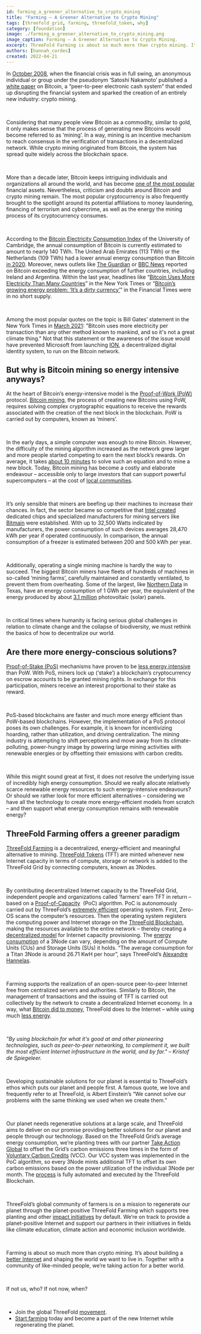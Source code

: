 ```yaml
---
id: farming_a_greener_alternative_to_crypto_mining
title: "Farming – A Greener Alternative to Crypto Mining"
tags: [threefold_grid, farming, threefold_token, why]
category: [foundation]
image: ./farming_a_greener_alternative_to_crypto_mining.png
image_caption: Farming – A Greener Alternative to Crypto Mining.
excerpt: ThreeFold Farming is about so much more than crypto mining. It's a decentralized, energy-efficient and meaningful alternative.
authors: [hannah_cordes]
created: 2022-04-21
---
```


In [October 2008](https://cointelegraph.com/bitcoin-for-beginners/the-history-of-bitcoin-when-did-bitcoin-start), when the financial crisis was in full swing, an anonymous individual or group under the pseudonym ‘Satoshi Nakamoto’ published a [white paper](https://bitcoin.org/bitcoin.pdf) on Bitcoin, a “peer-to-peer electronic cash system” that ended up disrupting the financial system and sparked the creation of an entirely new industry: crypto mining.

<br/>

Considering that many people view Bitcoin as a commodity, similar to gold, it only makes sense that the process of generating new Bitcoins would become referred to as ‘mining’. In a way, mining is an incentive mechanism to reach consensus in the verification of transactions in a decentralized network. While crypto mining originated from Bitcoin, the system has spread quite widely across the blockchain space.

<br/>

More than a decade later, Bitcoin keeps intriguing individuals and organizations all around the world, and has become [one of the most popular](https://cointelegraph.com/news/is-bitcoin-a-waste-of-energy-pros-and-cons-about-bitcoin-mining) financial assets. Nevertheless, criticism and doubts around Bitcoin and crypto mining remain. The most popular cryptocurrency is also frequently brought to the spotlight around its potential affiliations to money laundering, financing of terrorism and cybercrime, as well as the energy the mining process of its cryptocurrency consumes. 

<br/>

According to the [Bitcoin Electricity Consumption Index](https://cbeci.org/) of the University of Cambridge, the annual consumption of Bitcoin is currently estimated to amount to nearly 140 TWh. The United Arab Emirates (113 TWh) or the Netherlands (109 TWh) had a lower annual energy consumption than Bitcoin [in 2020](http://blog.zorinaq.com/bitcoin-electricity-consumption/). Moreover, news outlets like [The Guardian](https://www.theguardian.com/technology/2017/nov/27/bitcoin-mining-consumes-electricity-ireland) or [BBC News](https://www.bbc.com/news/technology-56012952) reported on Bitcoin exceeding the energy consumption of further countries, including Ireland and Argentina. Within the last year, headlines like “[Bitcoin Uses More Electricity Than Many Countries](https://www.nytimes.com/interactive/2021/09/03/climate/bitcoin-carbon-footprint-electricity.html)” in the New York Times or “[Bitcoin’s growing energy problem: ‘It’s a dirty currency’](https://www.ft.com/content/1aecb2db-8f61-427c-a413-3b929291c8ac)” in the Financial Times were in no short supply.

<br/>

Among the most popular quotes on the topic is Bill Gates’ statement in the New York Times in [March 2021](https://www.nytimes.com/2021/03/09/business/dealbook/bill-gates-bitcoin.html): "Bitcoin uses more electricity per transaction than any other method known to mankind, and so it's not a great climate thing." Not that this statement or the awareness of the issue would have prevented Microsoft from launching [ION](https://identity.foundation/ion/), a decentralized digital identity system, to run on the Bitcoin network.

## But why is Bitcoin mining so energy intensive anyways?

At the heart of Bitcoin’s energy-intensive model is the [Proof-of-Work (PoW)](https://www.coindesk.com/learn/2020/12/16/what-is-proof-of-work/) protocol. [Bitcoin mining](https://www.investopedia.com/tech/how-does-bitcoin-mining-work/), the process of creating new Bitcoins using PoW, requires solving complex cryptographic equations to receive the rewards associated with the creation of the next block in the blockchain. PoW is carried out by computers, known as ‘miners’. 

<br/>

In the early days, a simple computer was enough to mine Bitcoin. However, the difficulty of the mining algorithm increased as the network grew larger and more people started competing to earn the next block’s rewards. On average, it takes [about 10 minutes](https://bitcoin.org/bitcoin.pdf) to solve such an equation and to mine a new block. Today, Bitcoin mining has become a costly and elaborate endeavour – accessible only to large investors that can support powerful supercomputers – at the cost of [local communities](https://www.technologyreview.com/2022/04/18/1049331/bitcoin-cryptocurrency-cryptomining-new-york/).

<br/>

It’s only sensible that miners are beefing up their machines to increase their chances. In fact, the sector became so competitive that [Intel created](https://www.linkedin.com/pulse/sustainable-crypto-mining-becoming-reality-nameet-potnis/) dedicated chips and specialized manufacturers for mining servers like [Bitmain](https://www.bitmain.com/) were established. With up to 32,500 Watts indicated by manufacturers, the power consumption of such devices averages 28,470 kWh per year if operated continuously. In comparison, the annual consumption of a freezer is estimated between 200 and 500 kWh per year. 

<br/>

Additionally, operating a single mining machine is hardly the way to succeed. The biggest Bitcoin miners have fleets of hundreds of machines in so-called ‘mining farms’, carefully maintained and constantly ventilated, to prevent them from overheating. Some of the largest, like [Northern Data](https://www.rockdalemdd.org/news/whinstone-us-breaks-ground-build-world%E2%80%99s-largest-bitcoin-mining-facility-rockdale-texas) in Texas, have an energy consumption of 1 GWh per year, the equivalent of the energy produced by about [3.1 million](https://www.energy.gov/eere/articles/how-much-power-1-gigawatt) photovoltaic (solar) panels. 

<br/>

In critical times where humanity is facing serious global challenges in relation to climate change and the collapse of biodiversity, we must rethink the basics of how to decentralize our world. 

## Are there more energy-conscious solutions?

[Proof-of-Stake (PoS)](https://www.coindesk.com/learn/2020/12/30/what-is-proof-of-stake/) mechanisms have proven to be [less energy intensive](https://www.investopedia.com/tech/how-does-bitcoin-mining-work/#toc-downsides-of-mining) than PoW. With PoS, miners lock up (‘stake’) a blockchain’s cryptocurrency on escrow accounts to be granted mining rights. In exchange for this participation, miners receive an interest proportional to their stake as reward. 

<br/>

PoS-based blockchains are faster and much more energy efficient than PoW-based blockchains. However, the implementation of a PoS protocol poses its own challenges. For example, it is known for incentivizing hoarding, rather than utilization, and driving centralization. The mining industry is attempting to shift perceptions and move away from its climate-polluting, power-hungry image by powering large mining activities with renewable energies or by offsetting their emissions with carbon credits.

<br/>

While this might sound great at first, it does not resolve the underlying issue of incredibly high energy consumption. Should we really allocate relatively scarce renewable energy resources to such energy-intensive endeavours? Or should we rather look for more efficient alternatives – considering we have all the technology to create more energy-efficient models from scratch – and then support what energy consumption remains with renewable energy? 

## ThreeFold Farming offers a greener paradigm

[ThreeFold Farming](https://threefold.io/blog/post/what_is_farming/) is a decentralized, energy-efficient and meaningful alternative to mining. [ThreeFold Tokens](https://forum.threefold.io/t/the-potential-of-the-threefold-token-tft/1796) (TFT) are minted whenever new Internet capacity in terms of compute, storage or network is added to the ThreeFold Grid by connecting computers, known as 3Nodes. 

<br/>

By contributing decentralized Internet capacity to the ThreeFold Grid, independent people and organizations called ‘farmers’ earn TFT in return – based on a [Proof-of-Capacity](https://library.threefold.me/info/threefold#/tfgrid/farming/threefold__proof_of_capacity?id=why-proof-of-capacity)  (PoC) algorithm. PoC is autonomously carried out by ThreeFold’s [extremely efficient](https://threefold.io/blog/post/for_our_planet/) operating system. First, Zero-OS scans the computer’s resources. Then the operating system registers the computing power and Internet storage on the [ThreeFold Blockchain](https://threefold.io/blog/post/tf_chain/), making the resources available to the entire network – thereby creating a [decentralized model](https://coincheckup.com/blog/threefold-is-the-decentralized-web-the-future-of-the-internet/) for Internet capacity provisioning. The [energy consumption](https://threefold.docsend.com/view/wsru3f9tmeaq62wq) of a 3Node can vary, depending on the amount of Compute Units (CUs) and Storage Units (SUs) it holds. “The average consumption for a Titan 3Node is around 26.71 KwH per hour”, says ThreeFold’s [Alexandre Hannelas](https://threefold.io/people/alexandre_hannelas/). 

<br/>

Farming supports the realization of an open-source peer-to-peer Internet free from centralized servers and authorities. Similarly to Bitcoin, the management of transactions and the issuing of TFT is carried out collectively by the network to create a decentralized Internet economy. In a way, what [Bitcoin did to money](https://threefold.io/blog/post/bitcoin_threefold/), ThreeFold does to the Internet – while using much [less energy](https://threefold.io/blog/post/for_our_planet/). 

<br/>

*"By using blockchain for what it's good at and other pioneering technologies, such as peer-to-peer networking, to complement it, we built the most efficient Internet infrastructure in the world, and by far." – Kristof de Spiegeleer.*

<br/>

Developing sustainable solutions for our planet is essential to ThreeFold’s ethos which puts our planet and people first. A famous quote, we love and frequently refer to at ThreeFold, is Albert Einstein’s “We cannot solve our problems with the same thinking we used when we create them.”

<br/>

Our planet needs regenerative solutions at a large scale, and ThreeFold aims to deliver on our promise providing better solutions for our planet and people through our technology. Based on the ThreeFold Grid’s average energy consumption, we’re planting trees with our partner [Take Action Global](https://forum.threefold.io/t/driving-regeneration-with-tag/2120?u=hannahcordes) to offset the Grid’s carbon emissions three times in the form of [Voluntary Carbon Credits](https://forum.threefold.io/t/threefold-on-track-to-be-planet-positive/2097?u=hannahcordes) (VCC). Our VCC system was implemented in the PoC algorithm, so every 3Node mints additional TFT to offset its own carbon emissions based on the power utilization of the individual 3Node per month. The [process](https://forum.threefold.io/t/threefold-on-track-to-be-planet-positive/2097) is fully automated and executed by the ThreeFold Blockchain.

<br/>

ThreeFold’s global community of farmers is on a mission to regenerate our planet through the planet-positive ThreeFold Farming which supports tree planting and other [impact initiatives](https://forum.threefold.io/t/supporting-initiatives-to-regenerate-the-planet/2110?u=hannahcordes) by default. We’re on track to provide a planet-positive Internet and support our partners in their initiatives in fields like climate education, climate action and economic inclusion worldwide.

<br/>

Farming is about so much more than crypto mining. It’s about building a [better Internet](https://medium.com/authority-magazine/the-future-is-now-kristoff-de-spiegeleer-of-threefold-on-how-their-technological-innovation-will-7acc0e51c365) and shaping the world we want to live in. Together with a community of like-minded people, we’re taking action for a better world.

<br/>

If not us, who? If not now, when?

<br/>

* Join the global ThreeFold [movement](https://t.me/threefold).
* [Start farming](https://library.threefold.me/info/threefold#/tfgrid/farming/threefold__farming_intro) today and become a part of the new Internet while regenerating the planet.

